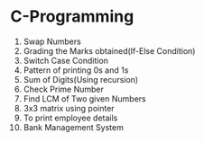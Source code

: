 # C-Programming

1) Swap Numbers
2) Grading the Marks obtained(If-Else Condition)
3) Switch Case Condition
4) Pattern of printing 0s and 1s
5) Sum of Digits(Using recursion)
6) Check Prime Number
7) Find LCM of Two given Numbers
8) 3x3 matrix using pointer
9) To print employee details
10) Bank Management System
